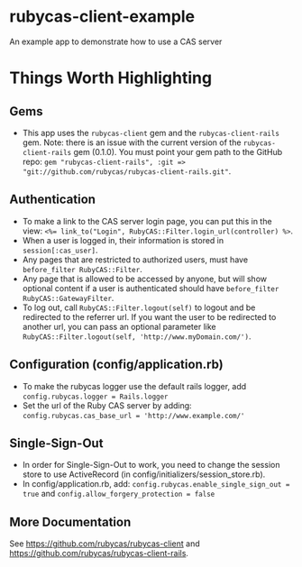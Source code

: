 rubycas-client-example
==========================

An example app to demonstrate how to use a CAS server

# Things Worth Highlighting

## Gems
* This app uses the `rubycas-client` gem and the `rubycas-client-rails` gem.  Note: there is an issue with the current version of the `rubycas-client-rails` gem (0.1.0).  You must point your gem path to the GitHub repo: `gem "rubycas-client-rails", :git => "git://github.com/rubycas/rubycas-client-rails.git"`.

## Authentication
* To make a link to the CAS server login page, you can put this in the view: `<%= link_to("Login", RubyCAS::Filter.login_url(controller) %>`.
* When a user is logged in, their information is stored in `session[:cas_user]`.
* Any pages that are restricted to authorized users, must have `before_filter RubyCAS::Filter`.
* Any page that is allowed to be accessed by anyone, but will show optional content if a user is authenticated should have `before_filter RubyCAS::GatewayFilter`.
* To log out, call `RubyCAS::Filter.logout(self)` to logout and be redirected to the referrer url.  If you want the user to be redirected to another url, you can pass an optional parameter like `RubyCAS::Filter.logout(self, 'http://www.myDomain.com/')`.

## Configuration (config/application.rb)
* To make the rubycas logger use the default rails logger, add `config.rubycas.logger = Rails.logger`
* Set the url of the Ruby CAS server by adding: `config.rubycas.cas_base_url = 'http://www.example.com/'`

## Single-Sign-Out
* In order for Single-Sign-Out to work, you need to change the session store to use ActiveRecord (in config/initializers/session_store.rb).
* In config/application.rb, add: `config.rubycas.enable_single_sign_out = true` and `config.allow_forgery_protection = false`

## More Documentation
See https://github.com/rubycas/rubycas-client and https://github.com/rubycas/rubycas-client-rails.